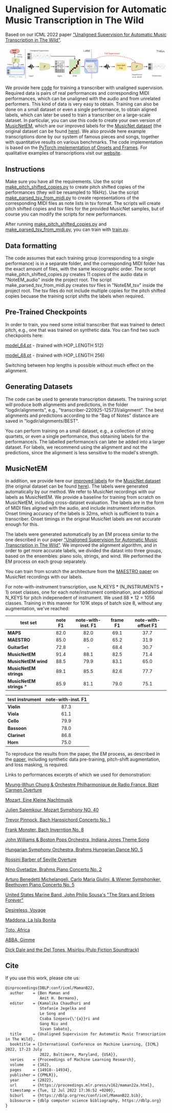 # Unaligned Supervision for Automatic Music Transcription in The Wild
Based on our ICML 2022 paper ["Unaligned Supervision for Automatic Music Transcription in The Wild"](https://proceedings.mlr.press/v162/maman22a.html).

![alt text](teaser.png "Title")

We provide here [code](unaligned-supervision-master) for training a transcriber with unaligned supervision. Required data is pairs of real performances and corresponding MIDI performances, which can be unaligned with the audio and from unrelated performers. This kind of data is very easy to obtain. Training can also be done on a small dataset or even a single performance, to obtain aligned labels, which can later be used to train a transcriber on a large-scale dataset. In particular, you can use this code to create your own version of [MusicNetEM](musicnet_em.zip), which are our improved labels for the [MusicNet dataset](https://arxiv.org/abs/1611.09827) (the original dataset can be found [here](https://www.kaggle.com/imsparsh/musicnet-dataset)). We also provide here example transcriptions done by our system of famous pieces and songs, together with quantitative results on various benchmarks. The code implementation is based on the [PyTorch implementation of Onsets and Frames](https://github.com/jongwook/onsets-and-frames). For qualitative examples of transcriptions visit our [website](https://benadar293.github.io/).

## Instructions
Make sure you have all the requirements. Use the script [make_pitch_shifted_copies.py](unaligned-supervision-master/make_pitch_shifted_copies.py) to create pitch shifted copies of the performances (they will be resampled to 16kHz). Use the script [make_parsed_tsv_from_midi.py](unaligned-supervision-master/make_parsed_tsv_from_midi.py) to create representations of the corresponding MIDI files as note lists in tsv format. The scripts will create pitch shifted copies and tsv files for the provided MusicNet samples, but of course you can modify the scripts for new performances.

After running [make_pitch_shifted_copies.py](unaligned-supervision-master/make_pitch_shifted_copies.py) and [make_parsed_tsv_from_midi.py](unaligned-supervision-master/make_parsed_tsv_from_midi.py), you can train with [train.py](unaligned-supervision-master/train.py).

## Data formatting
The code assumes that each training group (corresponding to a single performance) is in a separate folder, and the corresponding MIDI folder has the exact amount of files, with the same lexicographic order. The script make_pitch_shifted_copies.py creates 11 copies of the audio data in "NoteEM_audio" inside the project root. The script make_parsed_tsv_from_midi.py creates tsv files in "NoteEM_tsv" inside the project root. The tsv files do not include multiple copies for the pitch shifted copies becuase the training script shifts the labels when required.

## Pre-Trained Checkpoints
In order to train, you need some initial transcriber that was trained to detect pitch, e.g., one that was trained on synthetic data. You can find two such checkpoints here:

[model_64.pt](https://drive.google.com/file/d/1RW7Tvaq8jhhjQ3mm5crrBjiFZ7f4mlo9/view?usp=sharing) - (trained with HOP_LENGTH 512)

[model_48.pt](https://drive.google.com/file/d/15QbAJWKkMu4lI4dbf7VYyyLbjq0dvL58/view?usp=sharing) - (trained with HOP_LENGTH 256)

Switching between hop lengths is possible without much effect on the alignment.

## Generating Datasets
The code can be used to generate transcription datasets. The training script will produce both alignments and predictions, in the folder "logdir/alignments", e.g., "transcriber-220925-125731/alignment". The best alignments and predictions according to the "Bag of Notes" distance are saved in "logdir/alignments/BEST".

You can perform training on a small dataset, e.g., a collection of string quartets, or even a single performance, thus obtaining labels for the performance/s. The labelled performance/s can later be added into a larger dataset. For labels, we recommend using the alignment and not the predictions, since 
the alignment is less sensitive to the model's strength.

## MusicNetEM
In addition, we provide here our [improved labels](musicnet_em.zip) for the [MusicNet dataset](https://arxiv.org/abs/1611.09827) (the original dataset can be found [here](https://www.kaggle.com/imsparsh/musicnet-dataset)). The labels were generated automatically by our method. We refer to MusicNet recordings with our labels as MusicNetEM. We provide a baseline for training from scratch on MusicNetEM, including cross-dataset evaluation. The labels are in the form of MIDI files aligned with the audio, and include instrument information. Onset timing accuracy of the labels is 32ms, which is sufficient to train a transcriber. Onset timings in the original MusicNet labels are not accurate enough for this.

The labels were generated automatically by an EM process similar to the one described in our paper ["Unaligned Supervision for Automatic Music Transcription in The Wild"](https://link-url-here.org). We improved the alignment algorithm, and in order to get more accurate labels, we divided the datast into three groups, based on the ensembles: piano solo, strings, and wind. We performed the EM process on each group separately.

You can train from scratch the architecture from the [MAESTRO paper](https://arxiv.org/abs/1810.12247) on MusicNet recordings with our labels.

For note-with-instrument transcription, use N_KEYS * (N_INSTRUMENTS + 1) onset classes, one for each note/instrument combination, and additional N_KEYS for pitch indepenedent of instrument. 
We used 88 * 12 = 1056 classes. Training in this manner for 101K steps of batch size 8, without any augmentation, we've reached: 


| test set | note F1 | note-with-inst. F1 | frame F1 | note-with-offset F1 |
| --- | :-: | :-: | :-: | :-: |
| **MAPS** | 82.0| 82.0 |69.1 | 37.7 |
| **MAESTRO** | 85.0 | 85.0 |65.2 | 31.9 |
| **GuitarSet** | 72.8 | - | 68.4 | 30.7 |
| **MusicNetEM** | 91.4 | 88.1 | 82.5 | 71.4 |
| **MusicNetEM wind** | 88.5 | 79.9 | 83.1 | 65.0 |
| **MusicNetEM strings** | 89.1 | 85.5 | 82.6 | 77.7 |
| **MusicNetEM strings** * | 85.9 | 81.1 | 79.0 | 75.1 |

| test instrument | note-with-inst. F1 |
| --- | :-: |
| **Violin** | 87.3 |
| **Viola** | 61.1 |
| **Cello** | 79.9 |
|**Bassoon** | 78.0 |
|**Clarinet** | 86.8 |
| **Horn** | 75.0 |


To reproduce the results from the paper, the EM process, as described in the [paper](https://link-url-here.org), including synthetic data pre-training, pitch-shift augmentation, and loss masking, is required.

Links to performances excerpts of which we used for demonstration:

[Myung-Whun Chung & Orchestre Philharmonique de Radio France, Bizet Carmen Overture](https://www.youtube.com/watch?v=jL-Csf1pNCI&ab_channel=FranceMusique)

[Mozart, Eine Kleine Nachtmusik](https://www.youtube.com/watch?v=oy2zDJPIgwc&ab_channel=AllClassicalMusic)

[Julien Salemkour, Mozart Symphony NO. 40](https://www.youtube.com/watch?v=wqkXqpQMk2k&ab_channel=EuroArtsChannel)

[Trevor Pinnock, Bach Harpsichord Concerto No. 1](https://www.youtube.com/watch?v=R66fz9yxzAk&ab_channel=SoliDeoGloria8550)

[Frank Monster, Bach Inverntion No. 8](https://www.youtube.com/watch?v=whbFffxr2q4&ab_channel=NetherlandsBachSociety)

[John Williams & Boston Pops Orchestra, Indiana Jones Theme Song](https://www.youtube.com/watch?v=-bTpp8PQSog&ab_channel=Vyrium)

[Hungarian Symphony Orchestra, Brahms Hungarian Dance NO. 5](https://www.youtube.com/watch?v=Nzo3atXtm54&ab_channel=MelosKonzerte)

[Rossini Barber of Seville Overture](https://www.youtube.com/watch?v=OloXRhesab0&t=2s&ab_channel=ClassicalMusicOnly)

[Nino Gvetadze, Brahms Piano Concerto No. 2](https://www.youtube.com/watch?v=YzZy1is6ZRU&ab_channel=Levan)

[Arturo Benedetti Michelangeli, Carlo Maria Giulini, & Wiener Symphoniker, Beethoven Piano Concerto No. 5](https://www.youtube.com/watch?v=TahrEIVu4nQ&ab_channel=pianoconc2)

[United States Marine Band, John Philip Sousa's "The Stars and Stripes Forever"](https://www.youtube.com/watch?v=a-7XWhyvIpE&ab_channel=UnitedStatesMarineBand)

[Desireless, Voyage](https://www.youtube.com/watch?v=NlgmH5q9uNk&ab_channel=Desireless)

[Maddona, La Isla Bonita](https://www.youtube.com/watch?v=zpzdgmqIHOQ&ab_channel=Madonna)

[Toto, Africa](https://www.youtube.com/watch?v=FTQbiNvZqaY&ab_channel=TotoVEVO)

[ABBA, Gimme](https://www.youtube.com/watch?v=JWay7CDEyAI&ab_channel=CraigGagn%C3%A9)

[Dick Dale and the Del Tones, Misirlou (Pulp Fiction Soundtrack)](https://www.youtube.com/watch?v=1hLIXrlpRe8)

## Cite
If you use this work, please cite us:
```
@inproceedings{DBLP:conf/icml/MamanB22,
  author    = {Ben Maman and
               Amit H. Bermano},
  editor    = {Kamalika Chaudhuri and
               Stefanie Jegelka and
               Le Song and
               Csaba Szepesv{\'{a}}ri and
               Gang Niu and
               Sivan Sabato},
  title     = {Unaligned Supervision for Automatic Music Transcription in The Wild},
  booktitle = {International Conference on Machine Learning, {ICML} 2022, 17-23 July
               2022, Baltimore, Maryland, {USA}},
  series    = {Proceedings of Machine Learning Research},
  volume    = {162},
  pages     = {14918--14934},
  publisher = {{PMLR}},
  year      = {2022},
  url       = {https://proceedings.mlr.press/v162/maman22a.html},
  timestamp = {Tue, 12 Jul 2022 17:36:52 +0200},
  biburl    = {https://dblp.org/rec/conf/icml/MamanB22.bib},
  bibsource = {dblp computer science bibliography, https://dblp.org}
}
```
